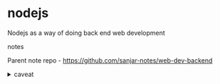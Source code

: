 # nodejs
Nodejs as a way of doing back end web development

notes

Parent note repo - https://github.com/sanjar-notes/web-dev-backend

<details><summary>caveat</summary>
  
  I already had working experience with server-side apps in Ruby on Rails, Node.js and React.js, but it wasn't a granular study. Since I already know that, I skip stuff like JavaScript lang, AJAX, HTTP verbs, and frontend concepts. 
  *I still have links and short notes for such stuff, btw*.
</details> 
